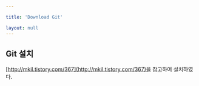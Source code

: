 ```yaml
---

title: 'Download Git'

layout: null
---
```


## Git 설치  
[http://mkil.tistory.com/367](http://mkil.tistory.com/367)을 참고하여 설치하였다.  

